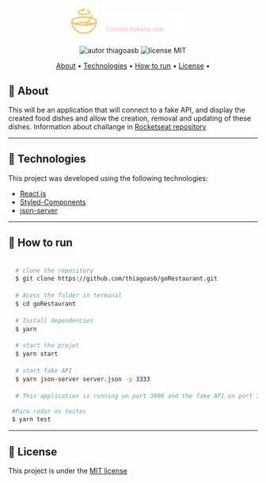 <h1 align="center">
  <img src="./src/assets/logo.svg" alt="logo" width="250">
</h1>

<p align="center">
    <img alt="autor thiagoasb" src="https://img.shields.io/badge/author-thiagoasb-orange">
    <img alt="license MIT" src="https://img.shields.io/badge/license-MIT-orange">

<p>


<p align="center">
 <a href="#about">About</a> •
 <a href="#Technologies">Technologies</a> •
 <a href="#How-to-run">How to run</a> •
 <a href="#License">License</a> •
</p>

## 🍛 About

This will be an application that will connect to a fake API, and display the created food dishes and allow the creation, removal and updating of these dishes.
Information about challange in [Rocketseat repository](https://github.com/rocketseat-education/bootcamp-gostack-desafios/tree/master/desafio-reactjs-crud)

---

## 🚀 Technologies
This project was developed using the following technologies:

- [React.js](https://nodejs.org/en/download/)
- [Styled-Components](https://styled-components.com/docs)
- [json-server](https://github.com/typicode/json-server)

---

## 🏁 How to run

```bash

  # clone the repository
  $ git clone https://github.com/thiagoasb/goRestaurant.git

  # Acess the folder in terminal
  $ cd goRestaurant

  # Install dependencies
  $ yarn

  # start the projet
  $ yarn start

  # start fake API
  $ yarn json-server server.json -p 3333

  # This application is running on port 3000 and the fake API on port 3333

```
```bash
 #Para rodar os testes
 $ yarn test
```

---
## 📝 License

This project is under the [MIT license](./LICENSE)
